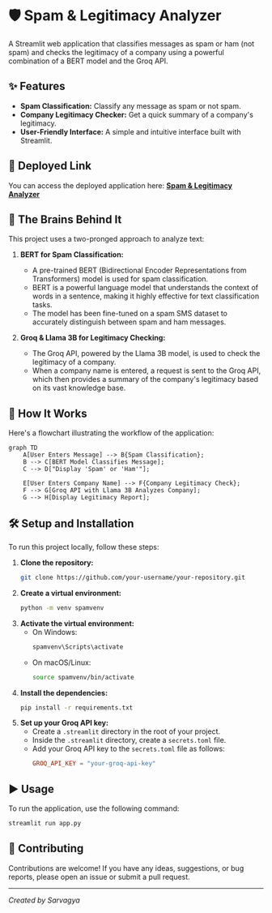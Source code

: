 # 🛡️ Spam & Legitimacy Analyzer

A Streamlit web application that classifies messages as spam or ham (not spam) and checks the legitimacy of a company using a powerful combination of a BERT model and the Groq API.

## ✨ Features

- **Spam Classification:** Classify any message as spam or not spam.
- **Company Legitimacy Checker:** Get a quick summary of a company's legitimacy.
- **User-Friendly Interface:** A simple and intuitive interface built with Streamlit.

## 🚀 Deployed Link

You can access the deployed application here: [**Spam & Legitimacy Analyzer**](https://your-deployed-link.com)

## 🧠 The Brains Behind It

This project uses a two-pronged approach to analyze text:

1.  **BERT for Spam Classification:**
    - A pre-trained BERT (Bidirectional Encoder Representations from Transformers) model is used for spam classification.
    - BERT is a powerful language model that understands the context of words in a sentence, making it highly effective for text classification tasks.
    - The model has been fine-tuned on a spam SMS dataset to accurately distinguish between spam and ham messages.

2.  **Groq & Llama 3B for Legitimacy Checking:**
    - The Groq API, powered by the Llama 3B model, is used to check the legitimacy of a company.
    - When a company name is entered, a request is sent to the Groq API, which then provides a summary of the company's legitimacy based on its vast knowledge base.

## 🔧 How It Works

Here's a flowchart illustrating the workflow of the application:

```mermaid
graph TD
    A[User Enters Message] --> B{Spam Classification};
    B --> C[BERT Model Classifies Message];
    C --> D["Display 'Spam' or 'Ham'"];

    E[User Enters Company Name] --> F{Company Legitimacy Check};
    F --> G[Groq API with Llama 3B Analyzes Company];
    G --> H[Display Legitimacy Report];
```

## 🛠️ Setup and Installation

To run this project locally, follow these steps:

1.  **Clone the repository:**
    ```bash
    git clone https://github.com/your-username/your-repository.git
    ```
2.  **Create a virtual environment:**
    ```bash
    python -m venv spamvenv
    ```
3.  **Activate the virtual environment:**
    - On Windows:
      ```bash
      spamvenv\Scripts\activate
      ```
    - On macOS/Linux:
      ```bash
      source spamvenv/bin/activate
      ```
4.  **Install the dependencies:**
    ```bash
    pip install -r requirements.txt
    ```
5.  **Set up your Groq API key:**
    - Create a `.streamlit` directory in the root of your project.
    - Inside the `.streamlit` directory, create a `secrets.toml` file.
    - Add your Groq API key to the `secrets.toml` file as follows:
      ```toml
      GROQ_API_KEY = "your-groq-api-key"
      ```

## ▶️ Usage

To run the application, use the following command:

```bash
streamlit run app.py
```

## 🤝 Contributing

Contributions are welcome! If you have any ideas, suggestions, or bug reports, please open an issue or submit a pull request.

---
*Created by Sarvagya*
